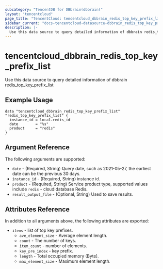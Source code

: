 ```yaml
---
subcategory: "TencentDB for DBbrain(dbbrain)"
layout: "tencentcloud"
page_title: "TencentCloud: tencentcloud_dbbrain_redis_top_key_prefix_list"
sidebar_current: "docs-tencentcloud-datasource-dbbrain_redis_top_key_prefix_list"
description: |-
  Use this data source to query detailed information of dbbrain redis_top_key_prefix_list
---
```


# tencentcloud_dbbrain_redis_top_key_prefix_list

Use this data source to query detailed information of dbbrain redis_top_key_prefix_list

## Example Usage

```hcl
data "tencentcloud_dbbrain_redis_top_key_prefix_list" "redis_top_key_prefix_list" {
  instance_id = local.redis_id
  date        = "%s"
  product     = "redis"
}
```

## Argument Reference

The following arguments are supported:

* `date` - (Required, String) Query date, such as 2021-05-27, the earliest date can be the previous 30 days.
* `instance_id` - (Required, String) instance id.
* `product` - (Required, String) Service product type, supported values include `redis` - cloud database Redis.
* `result_output_file` - (Optional, String) Used to save results.

## Attributes Reference

In addition to all arguments above, the following attributes are exported:

* `items` - list of top key prefixes.
  * `ave_element_size` - Average element length.
  * `count` - The number of keys.
  * `item_count` - number of elements.
  * `key_pre_index` - key prefix.
  * `length` - Total occupied memory (Byte).
  * `max_element_size` - Maximum element length.


